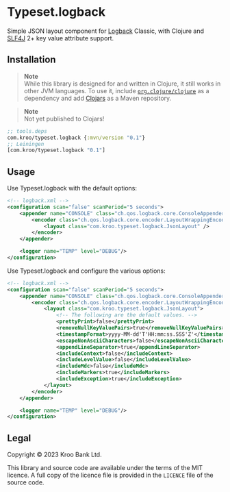 # Typeset.logback

Simple JSON layout component for [Logback][] Classic, with Clojure and [SLF4J][] 2+ key value attribute support.

[Logback]: https://logback.qos.ch/
[SLF4J]: https://www.slf4j.org/


## Installation

> **Note**<br>
> While this library is designed for and written in Clojure, it still works in
> other JVM languages.  To use it, include [`org.clojure/clojure`][clj:mvn] as
> a dependency and add [Clojars](https://clojars.org/) as a Maven repository.

[clj:mvn]: https://central.sonatype.com/artifact/org.clojure/clojure/1.11.1/overview

> **Note**<br>
> Not yet published to Clojars!

```clojure
;; tools.deps
com.kroo/typeset.logback {:mvn/version "0.1"}
;; Leiningen
[com.kroo/typeset.logback "0.1"]
```


## Usage

Use Typeset.logback with the default options:

```xml
<!-- logback.xml -->
<configuration scan="false" scanPeriod="5 seconds">
    <appender name="CONSOLE" class="ch.qos.logback.core.ConsoleAppender">
        <encoder class="ch.qos.logback.core.encoder.LayoutWrappingEncoder">
            <layout class="com.kroo.typeset.logback.JsonLayout" />
        </encoder>
    </appender>

    <logger name="TEMP" level="DEBUG"/>
</configuration>
```

Use Typeset.logback and configure the various options:

```xml
<!-- logback.xml -->
<configuration scan="false" scanPeriod="5 seconds">
    <appender name="CONSOLE" class="ch.qos.logback.core.ConsoleAppender">
        <encoder class="ch.qos.logback.core.encoder.LayoutWrappingEncoder">
            <layout class="com.kroo.typeset.logback.JsonLayout">
                <!-- The following are the default values. -->
                <prettyPrint>false</prettyPrint>
                <removeNullKeyValuePairs>true</removeNullKeyValuePairs>
                <timestampFormat>yyyy-MM-dd'T'HH:mm:ss.SSS'Z'</timestampFormat>
                <escapeNonAsciiCharacters>false</escapeNonAsciiCharacters>
                <appendLineSeparator>true</appendLineSeparator>
                <includeContext>false</includeContext>
                <includeLevelValue>false</includeLevelValue>
                <includeMdc>false</includeMdc>
                <includeMarkers>true</includeMarkers>
                <includeException>true</includeException>
            </layout>
        </encoder>
    </appender>

    <logger name="TEMP" level="DEBUG"/>
</configuration>
```


## Legal

Copyright © 2023 Kroo Bank Ltd.

This library and source code are available under the terms of the MIT licence. A full copy of the licence file is provided in the `LICENCE` file of the source code.
